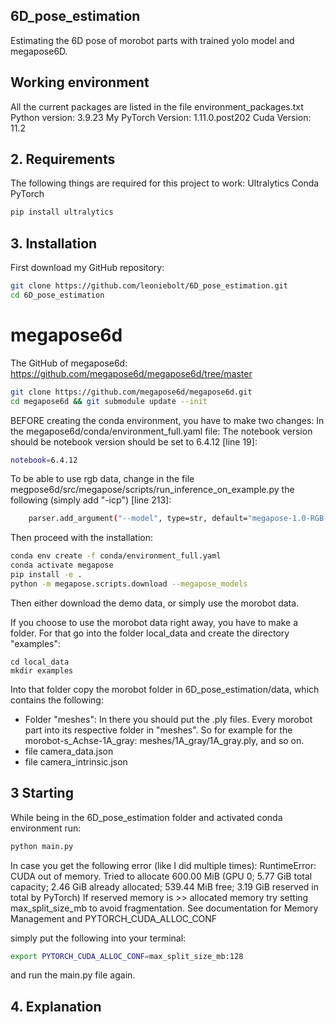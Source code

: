 ## 6D_pose_estimation
Estimating the 6D pose of morobot parts with trained yolo model and megapose6D.

## Working environment
All the current packages are listed in the file environment_packages.txt
Python version: 3.9.23
My PyTorch Version: 1.11.0.post202
Cuda Version: 11.2


## 2. Requirements
The following things are required for this project to work:
Ultralytics
Conda
PyTorch

```bash
pip install ultralytics
```

## 3. Installation
First download my GitHub repository:
```bash
git clone https://github.com/leoniebolt/6D_pose_estimation.git
cd 6D_pose_estimation
```

# megapose6d
The GitHub of megapose6d: https://github.com/megapose6d/megapose6d/tree/master

```bash
git clone https://github.com/megapose6d/megapose6d.git
cd megapose6d && git submodule update --init
```

BEFORE creating the conda environment, you have to make two changes:
In the megapose6d/conda/environment_full.yaml file:
The notebook version should be notebook version should be set to 6.4.12 [line 19]:
```bash
notebook=6.4.12
```
To be able to use rgb data, change in the file megpose6d/src/megapose/scripts/run_inference_on_example.py the following (simply add "-icp") [line 213]:
```bash
    parser.add_argument("--model", type=str, default="megapose-1.0-RGB-multi-hypothesis-icp")
```

Then proceed with the installation:
```bash
conda env create -f conda/environment_full.yaml
conda activate megapose
pip install -e .
python -m megapose.scripts.download --megapose_models
```

Then either download the demo data, or simply use the morobot data.

If you choose to use the morobot data right away, you have to make a folder.
For that go into the folder local_data and create the directory "examples":

```
cd local_data
mkdir examples
```

Into that folder copy the morobot folder in 6D_pose_estimation/data, which contains the following:
- Folder "meshes":
  In there you should put the .ply files. Every morobot part into its respective folder in "meshes".
  So for example for the morobot-s_Achse-1A_gray: meshes/1A_gray/1A_gray.ply, and so on.
- file camera_data.json
- file camera_intrinsic.json


## 3 Starting
While being in the 6D_pose_estimation folder and activated conda environment run:
```bash
python main.py
```

In case you get the following error (like I did multiple times):
RuntimeError: CUDA out of memory. Tried to allocate 600.00 MiB (GPU 0; 5.77 GiB total capacity; 2.46 GiB already allocated; 539.44 MiB free; 3.19 GiB reserved in total by PyTorch) If reserved memory is >> allocated memory try setting max_split_size_mb to avoid fragmentation.  See documentation for Memory Management and PYTORCH_CUDA_ALLOC_CONF

simply put the following into your terminal:
```bash
export PYTORCH_CUDA_ALLOC_CONF=max_split_size_mb:128
```

and run the main.py file again.

## 4. Explanation
